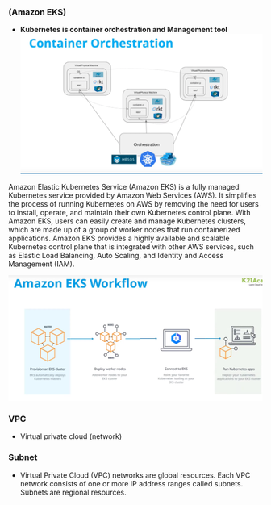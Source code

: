 ### (Amazon EKS)
* **Kubernetes is container orchestration and Management tool**
![img.png](images/eks2.png)

Amazon Elastic Kubernetes Service (Amazon EKS) is a fully managed Kubernetes service provided by Amazon Web Services (AWS).
It simplifies the process of running Kubernetes on AWS by removing the need for users to install,
operate, and maintain their own Kubernetes control plane. With Amazon EKS, users can easily create and manage Kubernetes clusters,
which are made up of a group of worker nodes that run containerized applications.
Amazon EKS provides a highly available and scalable Kubernetes control plane that is integrated with other AWS services,
such as Elastic Load Balancing, Auto Scaling, and Identity and Access Management (IAM).

![img.png](images/eks1.png)

### VPC
* Virtual private cloud (network)

### Subnet
* Virtual Private Cloud (VPC) networks are global resources. Each VPC network consists of one or more IP address ranges called subnets. 
Subnets are regional resources.